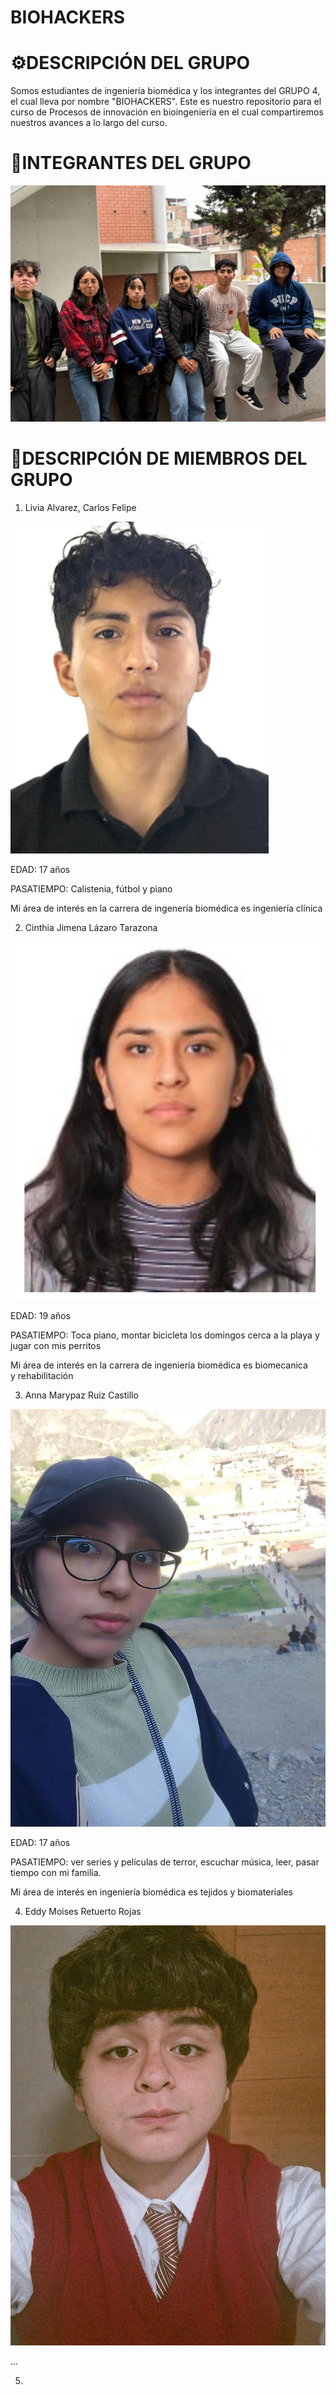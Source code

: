 # BIOHACKERS

# ⚙DESCRIPCIÓN DEL GRUPO
Somos estudiantes de ingeniería biomédica y los integrantes del GRUPO 4, el cual lleva por nombre "BIOHACKERS". Este es nuestro repositorio para el curso de Procesos de innovación en bioingeniería en el cual compartiremos nuestros avances a lo largo del curso.
# 🎇INTEGRANTES DEL GRUPO
![fotogrupal](imagenes/475dc60c-4b9c-4588-8590-42f3f7b7c5ab.jfif)
# 📑DESCRIPCIÓN DE MIEMBROS DEL GRUPO
1) Livia Alvarez, Carlos Felipe

![carlos](imagenes/carlos.jfif)

EDAD: 17 años

PASATIEMPO: Calistenia, fútbol y piano

Mi área de interés en la carrera de ingenería biomédica es ingeniería clínica

2) Cinthia Jimena Lázaro Tarazona

![Jimena](imagenes/jimena.jfif)

EDAD: 19 años

PASATIEMPO: Toca piano, montar bicicleta los domingos cerca a la playa y jugar con mis perritos

Mi área de interés en la carrera de ingeniería biomédica es biomecanica y rehabilitación

3) Anna Marypaz Ruiz Castillo

![anna](imagenes/anna.jfif)

EDAD: 17 años 

PASATIEMPO: ver series y películas de terror, escuchar música, leer, pasar tiempo con mi familia. 

Mi área de interés en ingeniería biomédica es tejidos y biomateriales

4) Eddy Moises Retuerto Rojas

![moises](imagenes/moises.jfif)

...

5)
